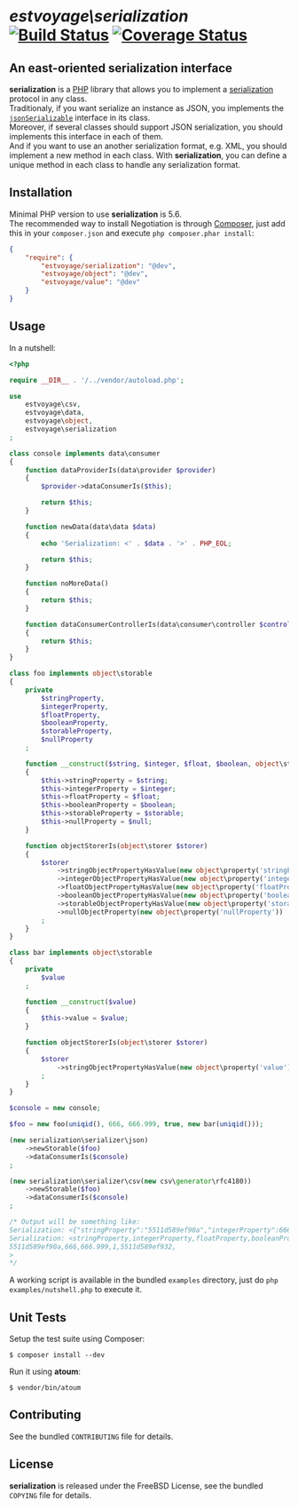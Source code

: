 # *estvoyage\serialization* [![Build Status](https://api.travis-ci.org/estvoyage/serialization.svg)](https://travis-ci.org/estvoyage/serialization) [![Coverage Status](https://coveralls.io/repos/estvoyage/serialization/badge.svg)](https://coveralls.io/r/estvoyage/serialization)

## An east-oriented serialization interface

**serialization** is a [PHP](http://www.php.net) library that allows you to implement a [serialization](http://en.wikipedia.org/wiki/Serialization) protocol in any class.  
Traditionaly, if you want serialize an instance as JSON, you implements the [`jsonSerializable`](http://php.net/jsonserializable) interface in its class.  
Moreover, if several classes should support JSON serialization, you should implements this interface in each of them.  
And if you want to use an another serialization format, e.g. XML, you should implement a new method in each class.
With **serialization**, you can define a unique method in each class to handle any serialization format.

## Installation

Minimal PHP version to use **serialization** is 5.6.  
The recommended way to install Negotiation is through [Composer](http://getcomposer.org/), just add this in your `composer.json` and execute `php composer.phar install`:

``` json
{
	"require": {
		"estvoyage/serialization": "@dev",
		"estvoyage/object": "@dev",
		"estvoyage/value": "@dev"
	}
}
```

## Usage

In a nutshell:

```php
<?php

require __DIR__ . '/../vendor/autoload.php';

use
	estvoyage\csv,
	estvoyage\data,
	estvoyage\object,
	estvoyage\serialization
;

class console implements data\consumer
{
	function dataProviderIs(data\provider $provider)
	{
		$provider->dataConsumerIs($this);

		return $this;
	}

	function newData(data\data $data)
	{
		echo 'Serialization: <' . $data . '>' . PHP_EOL;

		return $this;
	}

	function noMoreData()
	{
		return $this;
	}

	function dataConsumerControllerIs(data\consumer\controller $controller)
	{
		return $this;
	}
}

class foo implements object\storable
{
	private
		$stringProperty,
		$integerProperty,
		$floatProperty,
		$booleanProperty,
		$storableProperty,
		$nullProperty
	;

	function __construct($string, $integer, $float, $boolean, object\storable $storable, $null = null)
	{
		$this->stringProperty = $string;
		$this->integerProperty = $integer;
		$this->floatProperty = $float;
		$this->booleanProperty = $boolean;
		$this->storableProperty = $storable;
		$this->nullProperty = $null;
	}

	function objectStorerIs(object\storer $storer)
	{
		$storer
			->stringObjectPropertyHasValue(new object\property('stringProperty'), new object\property\string($this->stringProperty))
			->integerObjectPropertyHasValue(new object\property('integerProperty'), new object\property\integer($this->integerProperty))
			->floatObjectPropertyHasValue(new object\property('floatProperty'), new object\property\float($this->floatProperty))
			->booleanObjectPropertyHasValue(new object\property('booleanProperty'), new object\property\boolean($this->booleanProperty))
			->storableObjectPropertyHasValue(new object\property('storableProperty'), $this->storableProperty)
			->nullObjectProperty(new object\property('nullProperty'))
		;
	}
}

class bar implements object\storable
{
	private
		$value
	;

	function __construct($value)
	{
		$this->value = $value;
	}

	function objectStorerIs(object\storer $storer)
	{
		$storer
			->stringObjectPropertyHasValue(new object\property('value'), new object\property\string($this->value))
		;
	}
}

$console = new console;

$foo = new foo(uniqid(), 666, 666.999, true, new bar(uniqid()));

(new serialization\serializer\json)
	->newStorable($foo)
	->dataConsumerIs($console)
;

(new serialization\serializer\csv(new csv\generator\rfc4180))
	->newStorable($foo)
	->dataConsumerIs($console)
;

/* Output will be something like:
Serialization: <{"stringProperty":"5511d589ef90a","integerProperty":666,"floatProperty":666.999,"booleanProperty":true,"storableProperty":{"value":"5511d589ef932"},"nullProperty":null}>
Serialization: <stringProperty,integerProperty,floatProperty,booleanProperty,storableProperty.value,nullProperty
5511d589ef90a,666,666.999,1,5511d589ef932,
>
*/
```

A working script is available in the bundled `examples` directory, just do `php examples/nutshell.php` to execute it.

## Unit Tests

Setup the test suite using Composer:

    $ composer install --dev

Run it using **atoum**:

    $ vendor/bin/atoum

## Contributing

See the bundled `CONTRIBUTING` file for details.

## License

**serialization** is released under the FreeBSD License, see the bundled `COPYING` file for details.
